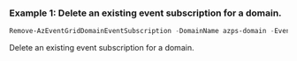 ### Example 1: Delete an existing event subscription for a domain.
```powershell
Remove-AzEventGridDomainEventSubscription -DomainName azps-domain -EventSubscriptionName azps-eventsubname -ResourceGroupName azps_test_group_eventgrid
```

Delete an existing event subscription for a domain.